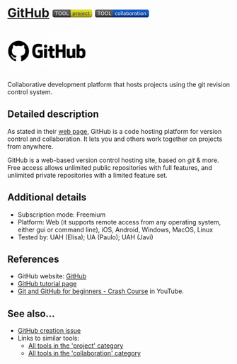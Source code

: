 # [GitHub](https://github.com/)  [<img src="images/project.png" align="bottom">](https://github.com/e-CLOSE/Toolbox/issues?q=label%3A01_TOOL+label%3Aproject) [<img src="images/collaboration.png" align="bottom">](https://github.com/e-CLOSE/Toolbox/issues?q=label%3A01_TOOL+label%3Acollaboration)

[<img src="images/github.png" align="bottom" height="100" alt="github Logo">](https://github.com/)

Collaborative development platform that hosts projects using the git revision control system.


## Detailed description

As stated in their [web
page](https://docs.github.com/en/get-started/quickstart/hello-worldhttps://docs.github.com/en/get-started/quickstart/hello-world),
GitHub is a code hosting platform for version control and
collaboration. It lets you and others work together on projects from
anywhere.

GitHub is a web-based version control hosting site, based on *git* &
more. Free access allows unlimited public repositories with full
features, and unlimited private repositories with a limited feature
set.

## Additional details

- Subscription mode: Freemium
- Platform: Web (it supports remote access from any operating system, either gui or command line), iOS, Android, Windows, MacOS, Linux
- Tested by: UAH (Elisa); UA (Paulo); UAH (Javi)



## References

- GitHub website: [GitHub](https://github.com/)
- [GitHub tutorial page](https://docs.github.com/en/get-started/quickstart/hello-world)
- [Git and GitHub for beginners - Crash
  Course](https://www.youtube.com/watch?v=RGOj5yH7evk) in YouTube.
  
  
## See also...

- [GitHub creation issue](https://github.com/e-CLOSE/Toolbox/issues/141)
- Links to similar tools:
  - [All tools in the 'project' category](https://github.com/e-CLOSE/Toolbox/issues?q=label%3A01_TOOL+label%3Aproject)
  - [All tools in the 'collaboration' category](https://github.com/e-CLOSE/Toolbox/issues?q=label%3A01_TOOL+label%3Acollaboration)
